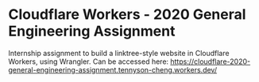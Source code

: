 # Cloudflare Workers - 2020 General Engineering Assignment

Internship assignment to build a linktree-style website in Cloudflare Workers, using Wrangler.
Can be accessed here: https://cloudflare-2020-general-engineering-assignment.tennyson-cheng.workers.dev/
